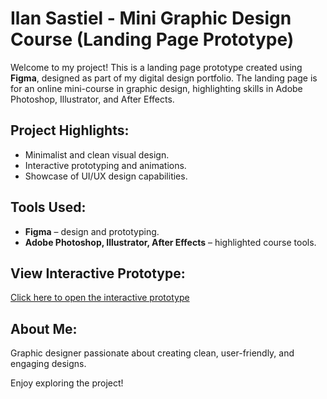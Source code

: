 # Ilan Sastiel - Mini Graphic Design Course (Landing Page Prototype)

Welcome to my project! This is a landing page prototype created using **Figma**, designed as part of my digital design portfolio. The landing page is for an online mini-course in graphic design, highlighting skills in Adobe Photoshop, Illustrator, and After Effects.

## Project Highlights:
- Minimalist and clean visual design.
- Interactive prototyping and animations.
- Showcase of UI/UX design capabilities.

## Tools Used:
- **Figma** – design and prototyping.
- **Adobe Photoshop, Illustrator, After Effects** – highlighted course tools.

## View Interactive Prototype:
[Click here to open the interactive prototype](https://embed.figma.com/proto/ymSXBm9a0tVh8VRAI62r3R/Landing-Page-%E2%80%93-Mini-Graphic-Course?node-id=1-3&p=f&scaling=min-zoom&content-scaling=fixed&page-id=0%3A1&embed-host=share)

## About Me:
Graphic designer passionate about creating clean, user-friendly, and engaging designs.

Enjoy exploring the project!
